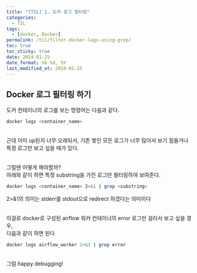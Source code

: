 ```yaml
---
title: "[TIL] 1. 도커 로그 필터링"
categories:
  - TIL
tags:
  - [docker, Docker]
permalink: /til/filter-docker-logs-using-grep/
toc: true
toc_sticky: true
date: 2024-01-25
date_format: %b %d, %Y
last_modified_at: 2024-01-25
---
```


## Docker 로그 필터링 하기

도커 컨테이너의 로그를 보는 명령어는 다음과 같다.

```bash
docker logs <container_name>
```

<br>
근데 이미 up된지 너무 오래되서, 기존 쌓인 모든 로그가 너무 많아서 보기 힘들거나<br>
특정 로그만 보고 싶을 때가 있다.<br>
<br>

그럴땐 어떻게 해야할까?<br>
아래와 같이 하면 특정 substring을 가진 로그만 필터링하여 보여준다.

```bash
docker logs <container_name> 2>&1 | grep <substring>
```

2>&1의 의미는 stderr를 stdout으로 redirect 하겠다는 의미이다<br>
<br>

이걸로 docker로 구성된 airflow 워커 컨테이너의 error 로그만 걸러서 보고 싶을 경우,<br>
다음과 같이 하면 된다

```bash
docker logs airflow_worker 2>&1 | grep error
```

<br>
그럼 happy debugging!
